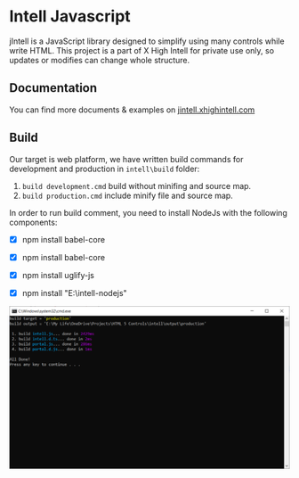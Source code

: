 
# Intell Javascript
jIntell is a JavaScript library designed to simplify using many controls while write HTML. This project is a part of X High Intell for private use only, so updates or modifies can change whole structure.

## Documentation
You can find more documents & examples on [jintell.xhighintell.com](http://jintell.xhighintell.com/)

## Build
Our target is web platform, we have written build commands for development and production in `intell\build` folder:


1. `build development.cmd` build without minifing and source map.
2. `build production.cmd` include minify file and source map.



In order to run build comment, you need to install NodeJs with the following components:

- [x] npm install babel-core
- [x] npm install babel-core
- [x] npm install uglify-js
- [x] npm install "E:\intell-nodejs"


![Build Process](Website%20Document/static/screenshot/1.png)